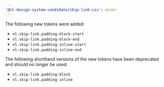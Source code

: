 ```yaml
---
'@nl-design-system-candidate/skip-link-css': minor
---
```


The following new tokens were added:

- `nl.skip-link.padding-block-start`
- `nl.skip-link.padding-block-end`
- `nl.skip-link.padding-inline-start`
- `nl-skip-link.padding-inline-end`

The following shorthand versions of the new tokens have been deprecated and should no longer be used:

- `nl.skip-link.padding-block`
- `nl.skip-link.padding-inline`

